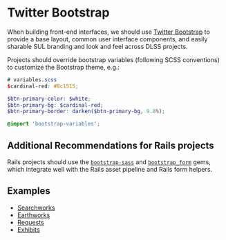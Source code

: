 # Twitter Bootstrap

When building front-end interfaces, we should use [Twitter Bootstrap](http://getbootstrap.com/) to provide a base layout, common user interface components, and easily sharable SUL branding and look and feel across DLSS projects.

Projects should override bootstrap variables (following SCSS conventions) to customize the Bootstrap theme, e.g.:

```scss
# variables.scss
$cardinal-red: #8c1515;

$btn-primary-color: $white;
$btn-primary-bg: $cardinal-red;
$btn-primary-border: darken($btn-primary-bg, 9.8%);

@import 'bootstrap-variables';
```

## Additional Recommendations for Rails projects

Rails projects should use the [`bootstrap-sass`](https://github.com/twbs/bootstrap-sass) and [`bootstrap_form`](https://github.com/bootstrap-ruby/rails-bootstrap-forms) gems, which integrate well with the Rails asset pipeline and Rails form helpers.

## Examples

- [Searchworks](https://github.com/sul-dlss/searchworks)
- [Earthworks](https://github.com/sul-dlss/earthworks/)
- [Requests](https://github.com/sul-dlss/sul-requests)
- [Exhibits](https://github.com/sul-dlss/sul-exhibits-template)
